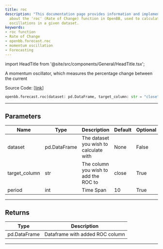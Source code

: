 ```yaml
---
title: roc
description: "This documentation page provides information and implementation details"
  about the 'roc' (Rate of Change) function in OpenBB, used to calculate momentum
  oscillations in a given dataset.
keywords:
- roc function
- Rate of Change
- openbb.forecast.roc
- momentum oscillation
- Forecasting
---
```


import HeadTitle from '@site/src/components/General/HeadTitle.tsx';

<HeadTitle title="forecast.roc - Reference | OpenBB SDK Docs" />

A momentum oscillator, which measures the percentage change between the current

Source Code: [[link](https://github.com/OpenBB-finance/OpenBBTerminal/tree/main/openbb_terminal/forecast/forecast_model.py#L279)]

```python
openbb.forecast.roc(dataset: pd.DataFrame, target_column: str = "close", period: int = 10)
```

---

## Parameters

| Name | Type | Description | Default | Optional |
| ---- | ---- | ----------- | ------- | -------- |
| dataset | pd.DataFrame | The dataset you wish to calculate with | None | False |
| target_column | str | The column you wish to add the ROC to | close | True |
| period | int | Time Span | 10 | True |


---

## Returns

| Type | Description |
| ---- | ----------- |
| pd.DataFrame | Dataframe with added ROC column |
---
